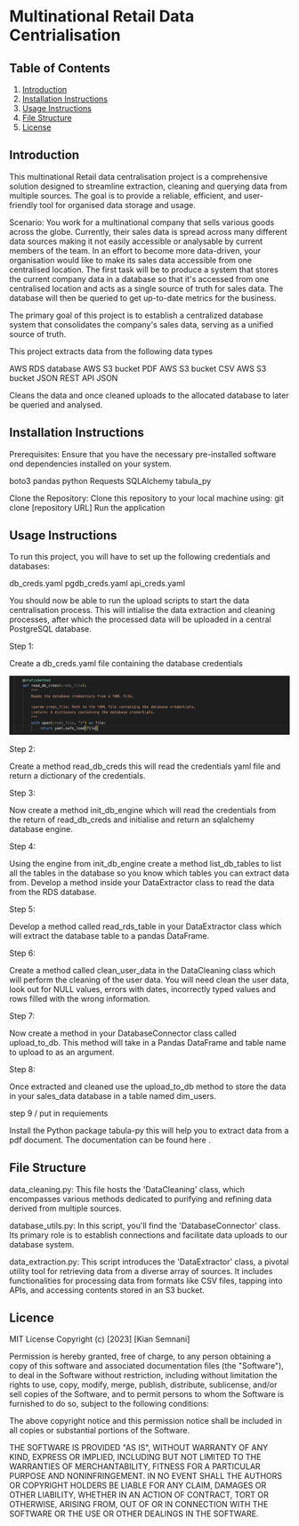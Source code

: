 # Multinational Retail Data Centrialisation

## Table of Contents
1. [Introduction](#introduction)
2. [Installation Instructions](#installation-instructions)
3. [Usage Instructions](#usage-instructions)
4. [File Structure](#file-structure)
5. [License](#license)

## Introduction
This multinational Retail data centralisation project is a comprehensive solution designed to streamline extraction, cleaning and querying data from multiple sources. The goal is to provide a reliable, efficient, and user-friendly tool for organised data storage and usage.

Scenario: You work for a multinational company that sells various goods across the globe. Currently, their sales data is spread across many different data sources making it not easily accessible or analysable by current members of the team. In an effort to become more data-driven, your organisation would like to make its sales data accessible from one centralised location. The first task will be to produce a system that stores the current company data in a database so that it's accessed from one centralised location and acts as a single source of truth for sales data. The database will then be queried to get up-to-date metrics for the business.

The primary goal of this project is to establish a centralized database system that consolidates the company's sales data, serving as a unified source of truth.

This project extracts data from the following data types

AWS RDS database
AWS S3 bucket PDF
AWS S3 bucket CSV
AWS S3 bucket JSON
REST API JSON

Cleans the data and once cleaned uploads to the allocated database to later be queried and analysed.

## Installation Instructions
Prerequisites: Ensure that you have the necessary pre-installed software ond dependencies installed on your system.

boto3
pandas
python
Requests
SQLAlchemy
tabula_py

Clone the Repository: Clone this repository to your local machine using: git clone [repository URL]
Run the application

## Usage Instructions

To run this project, you will have to set up the following credentials and databases:

db_creds.yaml
pgdb_creds.yaml
api_creds.yaml

You should now be able to run the upload scripts to start the data centralisation process. This will intialise the data extraction and cleaning processes, after which the processed data will be uploaded in a central PostgreSQL database.


Step 1:

Create a db_creds.yaml file containing the database credentials

![img1](assets/image1.png)

Step 2:

Create a method read_db_creds this will read the credentials yaml file and return a dictionary of the credentials.

Step 3:

Now create a method init_db_engine which will read the credentials from the return of read_db_creds and initialise and return an sqlalchemy database engine.

Step 4:

Using the engine from init_db_engine create a method list_db_tables to list all the tables in the database so you know which tables you can extract data from. Develop a method inside your DataExtractor class to read the data from the RDS database.

Step 5:

Develop a method called read_rds_table in your DataExtractor class which will extract the database table to a pandas DataFrame.

Step 6:

Create a method called clean_user_data in the DataCleaning class which will perform the cleaning of the user data.
You will need clean the user data, look out for NULL values, errors with dates, incorrectly typed values and rows filled with the wrong information.

Step 7:

Now create a method in your DatabaseConnector class called upload_to_db. This method will take in a Pandas DataFrame and table name to upload to as an argument.

Step 8:

Once extracted and cleaned use the upload_to_db method to store the data in your sales_data database in a table named dim_users.

step 9 / put in requiements 

Install the Python package tabula-py this will help you to extract data from a pdf document. The documentation can be found here .







## File Structure 

data_cleaning.py: This file hosts the 'DataCleaning' class, which encompasses various methods dedicated to purifying and refining data derived from multiple sources.

database_utils.py: In this script, you'll find the 'DatabaseConnector' class. Its primary role is to establish connections and facilitate data uploads to our database system.

data_extraction.py: This script introduces the 'DataExtractor' class, a pivotal utility tool for retrieving data from a diverse array of sources. It includes functionalities for processing data from formats like CSV files, tapping into APIs, and accessing contents stored in an S3 bucket.

## Licence 

MIT License Copyright (c) [2023] [Kian Semnani]

Permission is hereby granted, free of charge, to any person obtaining a copy of this software and associated documentation files (the "Software"), to deal in the Software without restriction, including without limitation the rights to use, copy, modify, merge, publish, distribute, sublicense, and/or sell copies of the Software, and to permit persons to whom the Software is furnished to do so, subject to the following conditions:

The above copyright notice and this permission notice shall be included in all copies or substantial portions of the Software.

THE SOFTWARE IS PROVIDED "AS IS", WITHOUT WARRANTY OF ANY KIND, EXPRESS OR IMPLIED, INCLUDING BUT NOT LIMITED TO THE WARRANTIES OF MERCHANTABILITY, FITNESS FOR A PARTICULAR PURPOSE AND NONINFRINGEMENT. IN NO EVENT SHALL THE AUTHORS OR COPYRIGHT HOLDERS BE LIABLE FOR ANY CLAIM, DAMAGES OR OTHER LIABILITY, WHETHER IN AN ACTION OF CONTRACT, TORT OR OTHERWISE, ARISING FROM, OUT OF OR IN CONNECTION WITH THE SOFTWARE OR THE USE OR OTHER DEALINGS IN THE SOFTWARE.